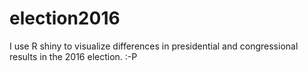 # election2016
I use R shiny to visualize differences in presidential and congressional results in the 2016 election. :-P
